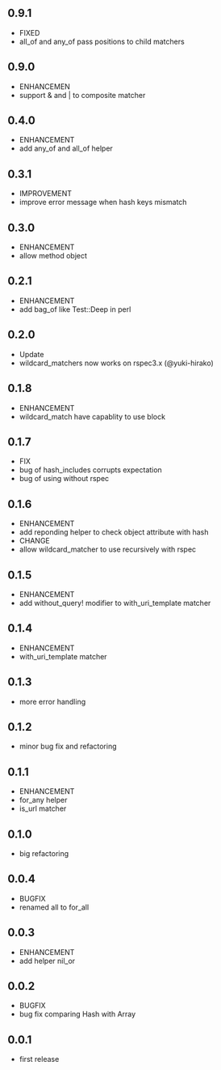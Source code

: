 ## 0.9.1

* FIXED
 * all_of and any_of pass positions to child matchers

## 0.9.0
* ENHANCEMEN
 * support & and | to composite matcher

## 0.4.0
* ENHANCEMENT
 * add any_of and all_of helper

## 0.3.1

* IMPROVEMENT
 * improve error message when hash keys mismatch

## 0.3.0
* ENHANCEMENT
* allow method object

## 0.2.1
* ENHANCEMENT
* add bag_of like Test::Deep in perl

## 0.2.0
* Update
 * wildcard_matchers now works on rspec3.x (@yuki-hirako)

## 0.1.8
* ENHANCEMENT
 * wildcard_match have capablity to use block

## 0.1.7
* FIX
 * bug of hash_includes corrupts expectation
 * bug of using without rspec

## 0.1.6
* ENHANCEMENT
 * add reponding helper to check object attribute with hash
* CHANGE
 * allow wildcard_matcher to use recursively with rspec

## 0.1.5
* ENHANCEMENT
 * add without_query! modifier to with_uri_template matcher

## 0.1.4
* ENHANCEMENT
 * with_uri_template matcher

## 0.1.3
* more error handling

## 0.1.2
* minor bug fix and refactoring

## 0.1.1
* ENHANCEMENT
 * for_any helper
 * is_url matcher

## 0.1.0
* big refactoring

## 0.0.4
* BUGFIX
 * renamed all to for_all

## 0.0.3
* ENHANCEMENT
 * add helper nil_or

## 0.0.2
* BUGFIX
 * bug fix comparing Hash with Array

## 0.0.1
* first release
